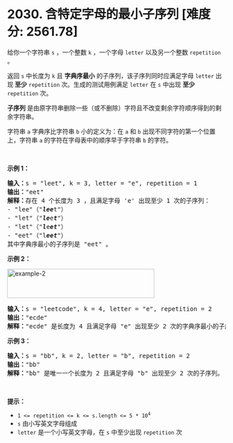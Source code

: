 # 2030. 含特定字母的最小子序列 [难度分: 2561.78]

<p>给你一个字符串 <code>s</code> ，一个整数 <code>k</code> ，一个字母 <code>letter</code> 以及另一个整数 <code>repetition</code> 。</p>

<p>返回 <code>s</code> 中长度为 <code>k</code> 且 <strong>字典序最小</strong> 的子序列，该子序列同时应满足字母 <code>letter</code> 出现<strong> 至少</strong> <code>repetition</code> 次。生成的测试用例满足 <code>letter</code> 在 <code>s</code> 中出现 <strong>至少</strong> <code>repetition</code> 次。</p>

<p><strong>子序列</strong> 是由原字符串删除一些（或不删除）字符且不改变剩余字符顺序得到的剩余字符串。</p>

<p>字符串 <code>a</code> 字典序比字符串 <code>b</code> 小的定义为：在 <code>a</code> 和 <code>b</code> 出现不同字符的第一个位置上，字符串 <code>a</code> 的字符在字母表中的顺序早于字符串 <code>b</code>&nbsp;的字符。</p>

<p>&nbsp;</p>

<p><strong>示例 1：</strong></p>

<pre>
<strong>输入：</strong>s = "leet", k = 3, letter = "e", repetition = 1
<strong>输出：</strong>"eet"
<strong>解释：</strong>存在 4 个长度为 3 ，且满足字母 'e' 出现至少 1 次的子序列：
- "lee"（"<em><strong>lee</strong></em>t"）
- "let"（"<em><strong>le</strong></em>e<em><strong>t</strong></em>"）
- "let"（"<em><strong>l</strong></em>e<em><strong>et</strong></em>"）
- "eet"（"l<em><strong>eet</strong></em>"）
其中字典序最小的子序列是 "eet" 。
</pre>

<p><strong>示例 2：</strong></p>

<p><img alt="example-2" src="https://assets.leetcode.com/uploads/2021/09/13/smallest-k-length-subsequence.png" style="width: 339px; height: 67px;" /></p>

<pre>
<strong>输入：</strong>s = "leetcode", k = 4, letter = "e", repetition = 2
<strong>输出：</strong>"ecde"
<strong>解释：</strong>"ecde" 是长度为 4 且满足字母 "e" 出现至少 2 次的字典序最小的子序列。
</pre>

<p><strong>示例 3：</strong></p>

<pre>
<strong>输入：</strong>s = "bb", k = 2, letter = "b", repetition = 2
<strong>输出：</strong>"bb"
<strong>解释：</strong>"bb" 是唯一一个长度为 2 且满足字母 "b" 出现至少 2 次的子序列。
</pre>

<p>&nbsp;</p>

<p><strong>提示：</strong></p>

<ul>
	<li><code>1 &lt;= repetition &lt;= k &lt;= s.length &lt;= 5 * 10<sup>4</sup></code></li>
	<li><code>s</code> 由小写英文字母组成</li>
	<li><code>letter</code> 是一个小写英文字母，在 <code>s</code>&nbsp;中至少出现 <code>repetition</code> 次</li>
</ul>
